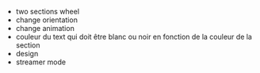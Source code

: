 * two sections wheel
* change orientation
* change animation
* couleur du text qui doit être blanc ou noir en fonction de la couleur de la section
* design
* streamer mode
